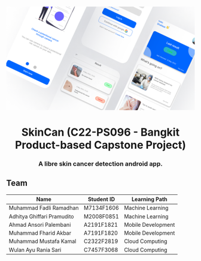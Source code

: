 <p align="center">
    <a href="https://github.com/SkinCanOrg"><img src="/profile/shoot.png" alt="Z3R0" width="640"/></a>
</p>

<h1 align="center">SkinCan (C22-PS096 - Bangkit Product-based Capstone Project)</h1>

<h3 align="center">A <b>libre</b> skin cancer detection android app.</h3>

## Team

| Name                       | Student ID | Learning Path      |
|----------------------------|------------|--------------------|
| Muhammad Fadli Ramadhan    | M7134F1606 | Machine Learning   |
| Adhitya Ghiffari Pramudito | M2008F0851 | Machine Learning   |
| Ahmad Ansori Palembani     | A2191F1821 | Mobile Development |
| Muhammad Fharid Akbar      | A7191F1820 | Mobile Development |
| Muhammad Mustafa Kamal     | C2322F2819 | Cloud Computing    |
| Wulan Ayu Rania Sari       | C7457F3068 | Cloud Computing    |
